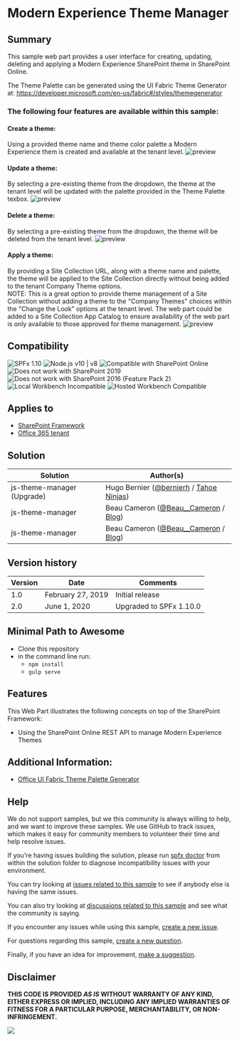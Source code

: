 # Modern Experience Theme Manager

## Summary
This sample web part provides a user interface for creating, updating, deleting and applying a Modern Experience SharePoint theme in SharePoint Online.

The Theme Palette can be generated using the UI Fabric Theme Generator at: https://developer.microsoft.com/en-us/fabric#/styles/themegenerator

### The following four features are available within this sample:

#### Create a theme:
Using a provided theme name and theme color palette a Modern Experience them is created and available at the tenant level.
![preview](./assets/create-a-theme.png)

#### Update a theme:
By selecting a pre-existing theme from the dropdown, the theme at the tenant level will be updated with the palette provided in the Theme Palette texbox.
![preview](./assets/update-a-theme.png)

#### Delete a theme:
By selecting a pre-existing theme from the dropdown, the theme will be deleted from the tenant level.
![preview](./assets/delete-a-theme.png)

#### Apply a theme:
By providing a Site Collection URL, along with a theme name and palette, the theme will be applied to the Site Collection directly without being added to the tenant Company Theme options.<br>
NOTE: This is a great option to provide theme management of a Site Collection without adding a theme to the "Company Themes" choices within the "Change the Look" options at the tenant level. The web part could be added to a Site Collection App Catalog to ensure availability of the web part is only available to those approved for theme management.
![preview](./assets/apply-a-theme.png)



## Compatibility

![SPFx 1.10](https://img.shields.io/badge/SPFx-1.10.0-green.svg) 
![Node.js v10 | v8](https://img.shields.io/badge/Node.js-v10%20%7C%20v8-green.svg) 
![Compatible with SharePoint Online](https://img.shields.io/badge/SharePoint%20Online-Compatible-green.svg)
![Does not work with SharePoint 2019](https://img.shields.io/badge/SharePoint%20Server%202019-Incompatible-red.svg "SharePoint Server 2019 requires SPFx 1.4.1 or lower")
![Does not work with SharePoint 2016 (Feature Pack 2)](https://img.shields.io/badge/SharePoint%20Server%202016%20(Feature%20Pack%202)-Incompatible-red.svg "SharePoint Server 2016 Feature Pack 2 requires SPFx 1.1")
![Local Workbench Incompatible](https://img.shields.io/badge/Local%20Workbench-Incompatible-red.svg "The solution requires access to SharePoint themes")
![Hosted Workbench Compatible](https://img.shields.io/badge/Hosted%20Workbench-Compatible-green.svg)

## Applies to

* [SharePoint Framework](https://docs.microsoft.com/sharepoint/dev/spfx/sharepoint-framework-overview)
* [Office 365 tenant](https://docs.microsoft.com/sharepoint/dev/spfx/set-up-your-development-environment)


## Solution

Solution|Author(s)
--------|---------
js-theme-manager (Upgrade) | Hugo Bernier ([@bernierh](https://twitter.com/bernierh) / [Tahoe Ninjas](https://tahoeninjas.blog))
js-theme-manager | Beau Cameron ([@Beau__Cameron](https://twitter.com/@Beau__Cameron) / [Blog](https://beaucameron.net/))
js-theme-manager | Beau Cameron ([@Beau__Cameron](https://twitter.com/@Beau__Cameron) / [Blog](https://beaucameron.net/))

## Version history

Version|Date|Comments
-------|----|--------
1.0|February 27, 2019|Initial release
2.0|June 1, 2020|Upgraded to SPFx 1.10.0

## Minimal Path to Awesome

- Clone this repository
- in the command line run:
  - `npm install`
  - `gulp serve`



## Features
This Web Part illustrates the following concepts on top of the SharePoint Framework:

- Using the SharePoint Online REST API to manage Modern Experience Themes

## Additional Information:

- [Office UI Fabric Theme Palette Generator](https://developer.microsoft.com/en-us/fabric#/styles/themegenerator)


## Help

We do not support samples, but we this community is always willing to help, and we want to improve these samples. We use GitHub to track issues, which makes it easy for  community members to volunteer their time and help resolve issues.

If you're having issues building the solution, please run [spfx doctor](https://pnp.github.io/cli-microsoft365/cmd/spfx/spfx-doctor/) from within the solution folder to diagnose incompatibility issues with your environment.

You can try looking at [issues related to this sample](https://github.com/pnp/sp-dev-fx-webparts/issues?q=label%3Ajs-theme-manager) to see if anybody else is having the same issues.

You can also try looking at [discussions related to this sample](https://github.com/pnp/sp-dev-fx-webparts/discussions?discussions_q=label%3Ajs-theme-manager) and see what the community is saying.

If you encounter any issues while using this sample, [create a new issue](https://github.com/pnp/sp-dev-fx-webparts/issues/new?assignees=&labels=Needs%3A+Triage+%3Amag%3A%2Ctype%3Abug-suspected%2Csample%3A%20js-theme-manager&template=bug-report.yml&sample=js-theme-manager&authors=@bcameron1231%20@hugoabernier&title=js-theme-manager%20-%20).

For questions regarding this sample, [create a new question](https://github.com/pnp/sp-dev-fx-webparts/issues/new?assignees=&labels=Needs%3A+Triage+%3Amag%3A%2Ctype%3Aquestion%2Csample%3A%20js-theme-manager&template=question.yml&sample=js-theme-manager&authors=@bcameron1231%20@hugoabernier&title=js-theme-manager%20-%20).

Finally, if you have an idea for improvement, [make a suggestion](https://github.com/pnp/sp-dev-fx-webparts/issues/new?assignees=&labels=Needs%3A+Triage+%3Amag%3A%2Ctype%3Aenhancement%2Csample%3A%20js-theme-manager&template=question.yml&sample=js-theme-manager&authors=@bcameron1231%20@hugoabernier&title=js-theme-manager%20-%20).


## Disclaimer

**THIS CODE IS PROVIDED *AS IS* WITHOUT WARRANTY OF ANY KIND, EITHER EXPRESS OR IMPLIED, INCLUDING ANY IMPLIED WARRANTIES OF FITNESS FOR A PARTICULAR PURPOSE, MERCHANTABILITY, OR NON-INFRINGEMENT.**


<img src="https://telemetry.sharepointpnp.com/sp-dev-fx-webparts/samples/js-theme-manager" />

